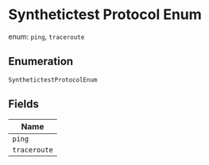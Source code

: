 
# Synthetictest Protocol Enum

enum: `ping`, `traceroute`

## Enumeration

`SynthetictestProtocolEnum`

## Fields

| Name |
|  --- |
| `ping` |
| `traceroute` |

